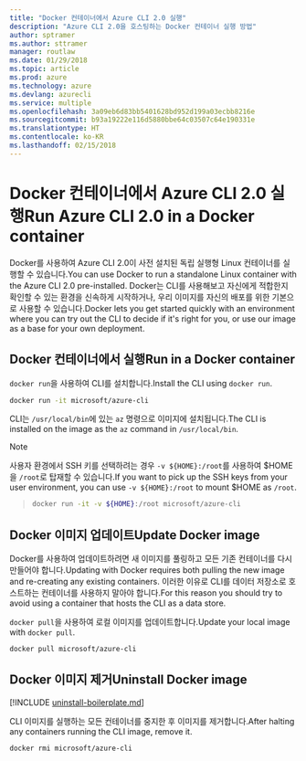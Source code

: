 ```yaml
---
title: "Docker 컨테이너에서 Azure CLI 2.0 실행"
description: "Azure CLI 2.0을 호스팅하는 Docker 컨테이너 실행 방법"
author: sptramer
ms.author: sttramer
manager: routlaw
ms.date: 01/29/2018
ms.topic: article
ms.prod: azure
ms.technology: azure
ms.devlang: azurecli
ms.service: multiple
ms.openlocfilehash: 3a09eb6d83bb5401628bd952d199a03ecbb8216e
ms.sourcegitcommit: b93a19222e116d5880bbe64c03507c64e190331e
ms.translationtype: HT
ms.contentlocale: ko-KR
ms.lasthandoff: 02/15/2018
---
```

# <a name="run-azure-cli-20-in-a-docker-container"></a><span data-ttu-id="04c77-103">Docker 컨테이너에서 Azure CLI 2.0 실행</span><span class="sxs-lookup"><span data-stu-id="04c77-103">Run Azure CLI 2.0 in a Docker container</span></span>

<span data-ttu-id="04c77-104">Docker를 사용하여 Azure CLI 2.0이 사전 설치된 독립 실행형 Linux 컨테이너를 실행할 수 있습니다.</span><span class="sxs-lookup"><span data-stu-id="04c77-104">You can use Docker to run a standalone Linux container with the Azure CLI 2.0 pre-installed.</span></span> <span data-ttu-id="04c77-105">Docker는 CLI를 사용해보고 자신에게 적합한지 확인할 수 있는 환경을 신속하게 시작하거나, 우리 이미지를 자신의 배포를 위한 기본으로 사용할 수 있습니다.</span><span class="sxs-lookup"><span data-stu-id="04c77-105">Docker lets you get started quickly with an environment where you can try out the CLI to decide if it's right for you, or use our image as a base for your own deployment.</span></span>

## <a name="run-in-a-docker-container"></a><span data-ttu-id="04c77-106">Docker 컨테이너에서 실행</span><span class="sxs-lookup"><span data-stu-id="04c77-106">Run in a Docker container</span></span>

<span data-ttu-id="04c77-107">`docker run`을 사용하여 CLI를 설치합니다.</span><span class="sxs-lookup"><span data-stu-id="04c77-107">Install the CLI using `docker run`.</span></span>

   ```bash
   docker run -it microsoft/azure-cli
   ```

<span data-ttu-id="04c77-108">CLI는 `/usr/local/bin`에 있는 `az` 명령으로 이미지에 설치됩니다.</span><span class="sxs-lookup"><span data-stu-id="04c77-108">The CLI is installed on the image as the `az` command in `/usr/local/bin`.</span></span>

> [!NOTE]
> <span data-ttu-id="04c77-109">사용자 환경에서 SSH 키를 선택하려는 경우 `-v ${HOME}:/root`를 사용하여 $HOME을 `/root`로 탑재할 수 있습니다.</span><span class="sxs-lookup"><span data-stu-id="04c77-109">If you want to pick up the SSH keys from your user environment, you can use `-v ${HOME}:/root` to mount $HOME as `/root`.</span></span>

> ```bash
> docker run -it -v ${HOME}:/root microsoft/azure-cli
> ```

## <a name="update-docker-image"></a><span data-ttu-id="04c77-110">Docker 이미지 업데이트</span><span class="sxs-lookup"><span data-stu-id="04c77-110">Update Docker image</span></span>

<span data-ttu-id="04c77-111">Docker를 사용하여 업데이트하려면 새 이미지를 풀링하고 모든 기존 컨테이너를 다시 만들어야 합니다.</span><span class="sxs-lookup"><span data-stu-id="04c77-111">Updating with Docker requires both pulling the new image and re-creating any existing containers.</span></span> <span data-ttu-id="04c77-112">이러한 이유로 CLI를 데이터 저장소로 호스트하는 컨테이너를 사용하지 말아야 합니다.</span><span class="sxs-lookup"><span data-stu-id="04c77-112">For this reason you should try to avoid using a container that hosts the CLI as a data store.</span></span>

<span data-ttu-id="04c77-113">`docker pull`을 사용하여 로컬 이미지를 업데이트합니다.</span><span class="sxs-lookup"><span data-stu-id="04c77-113">Update your local image with `docker pull`.</span></span>

```bash
docker pull microsoft/azure-cli
```

## <a name="uninstall-docker-image"></a><span data-ttu-id="04c77-114">Docker 이미지 제거</span><span class="sxs-lookup"><span data-stu-id="04c77-114">Uninstall Docker image</span></span>

[!INCLUDE [uninstall-boilerplate.md](includes/uninstall-boilerplate.md)]

<span data-ttu-id="04c77-115">CLI 이미지를 실행하는 모든 컨테이너를 중지한 후 이미지를 제거합니다.</span><span class="sxs-lookup"><span data-stu-id="04c77-115">After halting any containers running the CLI image, remove it.</span></span>

```bash
docker rmi microsoft/azure-cli
```
